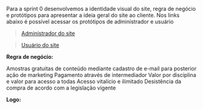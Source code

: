 
Para a sprint 0 desenvolvemos a identidade visual do site, regra de negócio e protótipos para apresentar a ideia geral do site ao cliente. 
Nos links abaixo é possível acessar os protótipos de administrador e usuário

> [Administrador do site](https://www.figma.com/proto/0vJ4fIZwk8dtKYKwsZpGIp/GRUPO-III---FATEC?node-id=65%3A1274&scaling=min-zoom)
  
> [Usuário do site](https://www.figma.com/proto/0vJ4fIZwk8dtKYKwsZpGIp/GRUPO-III---FATEC?node-id=160%3A2242&scaling=min-zoom)


**Regra de negócio:**

Amostras gratuitas de conteúdo mediante cadastro de e-mail para posterior ação de marketing
Pagamento através de intermediador
Valor por disciplina e valor para acesso a todas
Acesso vitalício e ilimitado
Desistência da compra de acordo com a legislação vigente


**Logo:**

